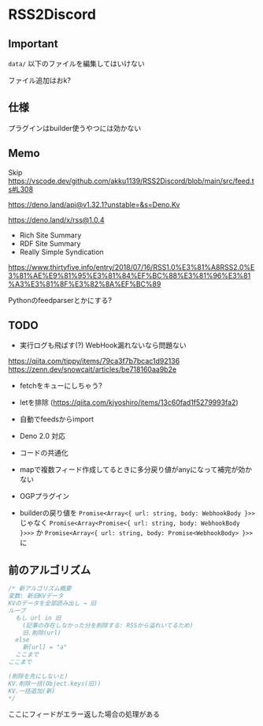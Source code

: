 # RSS2Discord

## Important

`data/` 以下のファイルを編集してはいけない

ファイル追加はおk?

## 仕様

プラグインはbuilder使うやつには効かない

## Memo

Skip
https://vscode.dev/github.com/akku1139/RSS2Discord/blob/main/src/feed.ts#L308

https://deno.land/api@v1.32.1?unstable=&s=Deno.Kv

https://deno.land/x/rss@1.0.4

- Rich Site Summary
- RDF Site Summary
- Really Simple Syndication

https://www.thirtyfive.info/entry/2018/07/16/RSS1.0%E3%81%A8RSS2.0%E3%81%AE%E9%81%95%E3%81%84%EF%BC%88%E3%81%96%E3%81%A3%E3%81%8F%E3%82%8A%EF%BC%89

Pythonのfeedparserとかにする?

## TODO

- 実行ログも飛ばす(?) WebHook漏れないなら問題ない

https://qiita.com/tippy/items/79ca3f7b7bcac1d92136
https://zenn.dev/snowcait/articles/be718160aa9b2e

- fetchをキューにしちゃう?
- letを排除 (https://qiita.com/kiyoshiro/items/13c60fad1f5279993fa2)

- 自動でfeedsからimport
- Deno 2.0 対応
- コードの共通化
- mapで複数フィード作成してるときに多分戻り値がanyになって補完が効かない
- OGPプラグイン
- builderの戻り値を `Promise<Array<{ url: string, body: WebhookBody }>>` じゃなく
  `Promise<Array<Promise<{ url: string, body: WebhookBody }>>>` か
  `Promise<Array<{ url: string, body: Promise<WebhookBody> }>>` に

## 前のアルゴリズム

```js
/* 新アルゴリズム概要
変数: 新旧KVデータ
KVのデータを全部読み出し → 旧
ループ
  もし url in 旧
    (記事の存在しなかった分を削除する: RSSから溢れいてるため)
    旧.削除(url)
  else
    新[url] = "a"
  ここまで
ここまで

(削除を先にしないと)
KV.削除一括(Object.keys(旧))
KV.一括追加(新)
*/
```

ここにフィードがエラー返した場合の処理がある
